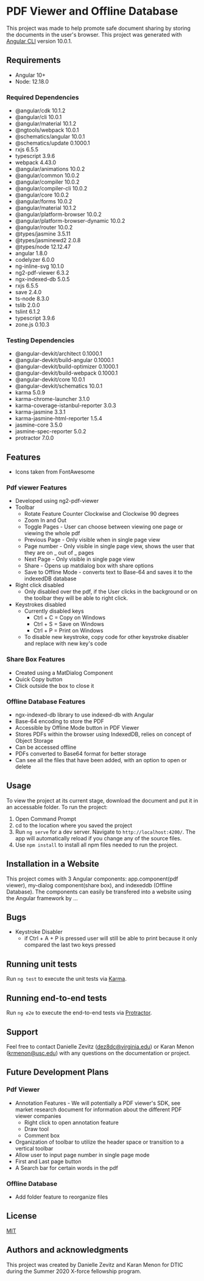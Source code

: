 # PDF Viewer and Offline Database
This project was made to help promote safe document sharing by storing the documents in the user's browser. 
This project was generated with [Angular CLI](https://github.com/angular/angular-cli) version 10.0.1.

## Requirements
* Angular 10+
* Node: 12.18.0

### Required Dependencies
* @angular/cdk                      10.1.2
* @angular/cli                      10.0.1
* @angular/material                 10.1.2
* @ngtools/webpack                  10.0.1
* @schematics/angular               10.0.1
* @schematics/update                0.1000.1
* rxjs                              6.5.5
* typescript                        3.9.6
* webpack                           4.43.0
* @angular/animations               10.0.2
* @angular/common                   10.0.2
* @angular/compiler                 10.0.2
* @angular/compiler-cli             10.0.2
* @angular/core                     10.0.2
* @angular/forms 10.0.2
* @angular/material 10.1.2
* @angular/platform-browser 10.0.2
* @angular/platform-browser-dynamic 10.0.2
* @angular/router 10.0.2
* @types/jasmine 3.5.11
* @types/jasminewd2 2.0.8
* @types/node 12.12.47
* angular 1.8.0
* codelyzer 6.0.0
* ng-inline-svg 10.1.0
* ng2-pdf-viewer 6.3.2
* ngx-indexed-db 5.0.5
* rxjs 6.5.5
* save 2.4.0
* ts-node 8.3.0
* tslib 2.0.0
* tslint 6.1.2
* typescript 3.9.6
* zone.js 0.10.3


### Testing Dependencies
* @angular-devkit/architect         0.1000.1
* @angular-devkit/build-angular     0.1000.1
* @angular-devkit/build-optimizer   0.1000.1
* @angular-devkit/build-webpack     0.1000.1
* @angular-devkit/core              10.0.1
* @angular-devkit/schematics        10.0.1
* karma 5.0.9
* karma-chrome-launcher 3.1.0
* karma-coverage-istanbul-reporter 3.0.3
* karma-jasmine 3.3.1
* karma-jasmine-html-reporter 1.5.4
* jasmine-core 3.5.0
* jasmine-spec-reporter 5.0.2
* protractor 7.0.0


## Features
* Icons taken from FontAwesome

### Pdf viewer Features
* Developed using ng2-pdf-viewer
* Toolbar
    * Rotate Feature Counter Clockwise and Clockwise 90 degrees
    * Zoom In and Out 
    * Toggle Pages - User can choose between viewing one page or viewing the whole pdf
    * Previous Page - Only visible when in single page view
    * Page number -  Only visible in single page view, shows the user that they are on _ out of _ pages
    * Next Page - Only visible in single page view
    * Share - Opens up matdialog box with share options
    * Save to Offline Mode - converts text to Base-64 and saves it to the indexedDB database
* Right click disabled
    * Only disabled over the pdf, if the User clicks in the background or on the toolbar they will be able to right click.
* Keystrokes disabled
    * Currently disabled keys
        * Ctrl + C = Copy on Windows
        * Ctrl + S = Save on Windows
        * Ctrl + P = Print on Windows
    * To disable new keystroke, copy code for other keystroke disabler and replace with new key's code

### Share Box Features
* Created using a MatDialog Component
* Quick Copy button
* Click outside the box to close it

### Offline Database Features
* ngx-indexed-db library to use indexed-db with Angular
* Base-64 encoding to store the PDF
* Accessible by Offline Mode button in PDF Viewer
* Stores PDFs within the browser using IndexedDB, relies on concept of Object Storage
* Can be accessed offline
* PDFs converted to Base64 format for better storage
* Can see all the files that have been added, with an option to open or delete



## Usage
To view the project at its current stage, download the document and put it in an accessable folder. 
To run the project:
 1. Open Command Prompt
 2. cd to the location where you saved the project
 3. Run `ng serve` for a dev server. Navigate to `http://localhost:4200/`. The app will automatically reload if you change any of the source files.
 4. Use `npm install` to install all npm files needed to run the project.


## Installation in a Website
This project comes with 3 Angular components: app.component(pdf viewer), my-dialog component(share box), and indexeddb (Offline Database). The components can easily be transfered into a website using the Angular framework by ... 

## Bugs
* Keystroke Disabler 
    * if Ctrl + A + P is pressed user will still be able to print because it only compared the last two keys pressed


## Running unit tests
Run `ng test` to execute the unit tests via [Karma](https://karma-runner.github.io).

## Running end-to-end tests
Run `ng e2e` to execute the end-to-end tests via [Protractor](http://www.protractortest.org/).

## Support
Feel free to contact Danielle Zevitz (dez8dc@virginia.edu) or Karan Menon (krmenon@usc.edu) with any questions on the documentation or project.


## Future Development Plans
### Pdf Viewer
* Annotation Features - We will potentially a PDF viewer's SDK, see market research document for information about the different PDF viewer companies
    * Right click to open annotation feature
    * Draw tool
    * Comment box
* Organization of toolbar to utilize the header space or transition to a vertical toolbar
* Allow user to input page number in single page mode
* First and Last page button
* A Search bar for certain words in the pdf
### Offline Database
* Add folder feature to reorganize files

## License
[MIT](https://opensource.org/licenses/MIT)

## Authors and acknowledgments
This project was created by Danielle Zevitz and Karan Menon for DTIC during the Summer 2020 X-force fellowship program.
